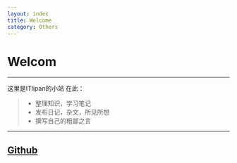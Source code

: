```yaml
---
layout: index
title: Welcome
category: Others
---
```


# Welcom

------

这里是ITlipan的小站
在此：

> * 整理知识，学习笔记
> * 发布日记，杂文，所见所想
> * 撰写自己的粗鄙之言


------

## [Github](https://github.com/itlipan/itlipan.github.com)
